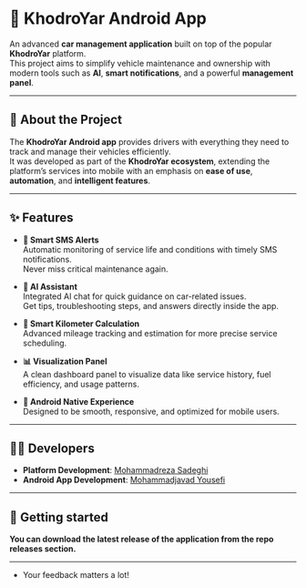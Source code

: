 # 🚗 KhodroYar Android App

An advanced **car management application** built on top of the popular **KhodroYar** platform.  
This project aims to simplify vehicle maintenance and ownership with modern tools such as **AI**, **smart notifications**, and a powerful **management panel**.

---

## 📱 About the Project
The **KhodroYar Android app** provides drivers with everything they need to track and manage their vehicles efficiently.  
It was developed as part of the **KhodroYar ecosystem**, extending the platform’s services into mobile with an emphasis on **ease of use**, **automation**, and **intelligent features**.

---

## ✨ Features
- **🔔 Smart SMS Alerts**  
  Automatic monitoring of service life and conditions with timely SMS notifications.  
  Never miss critical maintenance again.  

- **🤖 AI Assistant**  
  Integrated AI chat for quick guidance on car-related issues.  
  Get tips, troubleshooting steps, and answers directly inside the app.  

- **📏 Smart Kilometer Calculation**  
  Advanced mileage tracking and estimation for more precise service scheduling.  

- **📊 Visualization Panel**  
  A clean dashboard panel to visualize data like service history, fuel efficiency, and usage patterns.  

- **📲 Android Native Experience**  
  Designed to be smooth, responsive, and optimized for mobile users.

---

## 👨‍💻 Developers
- **Platform Development**: [Mohammadreza Sadeghi](https://github.com/devmrsad)  
- **Android App Development**: [Mohammadjavad Yousefi](https://github.com/devmjyo)  

---

## 🚀 Getting started
**You can download the latest release of the application from the repo releases section.**

---
- Your feedback matters a lot!
